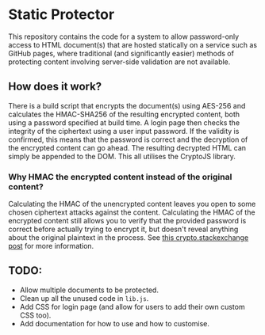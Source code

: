 # Static Protector

This repository contains the code for a system to allow password-only access to HTML document(s) that are hosted statically on a service such as GitHub pages, where traditional (and significantly easier) methods of protecting content involving server-side validation are not available.

## How does it work?

There is a build script that encrypts the document(s) using AES-256 and calculates the HMAC-SHA256 of the resulting encrypted content, both using a password specified at build time. A login page then checks the integrity of the ciphertext using a user input password. If the validity is confirmed, this means that the password is correct and the decryption of the encrypted content can go ahead. The resulting decrypted HTML can simply be appended to the DOM. This all utilises the CryptoJS library.

### Why HMAC the encrypted content instead of the original content?

Calculating the HMAC of the unencrypted content leaves you open to some chosen ciphertext attacks against the content. Calculating the HMAC of the encrypted content still allows you to verify that the provided password is correct before actually trying to encrypt it, but doesn't reveal anything about the original plaintext in the process. See [this crypto.stackexchange post](http://crypto.stackexchange.com/a/205) for more information.

## TODO:

* Allow multiple documents to be protected.
* Clean up all the unused code in `lib.js`.
* Add CSS for login page (and allow for users to add their own custom CSS too).
* Add documentation for how to use and how to customise.

